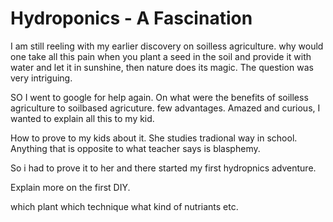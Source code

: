 Hydroponics - A Fascination
===========================

I am still reeling with my earlier discovery on soilless agriculture. why would one take all this pain when you plant a seed in the soil and provide it with water and let it in sunshine, then nature does its magic. The question was very intriguing.

SO I went to google for help again. On what were the benefits of soilless agriculture to soilbased agricuture.  few advantages.
Amazed and curious, I wanted to explain all this to my kid.

How to prove to my kids about it. She studies tradional way in school. Anything that is opposite to what teacher says is blasphemy.

So i had to prove it to her and there started my first hydropnics adventure.

Explain more on the first DIY.

which plant 
which technique
what kind of nutriants
etc.
